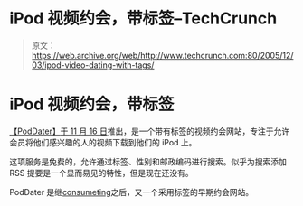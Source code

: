 # iPod 视频约会，带标签–TechCrunch

> 原文：<https://web.archive.org/web/http://www.techcrunch.com:80/2005/12/03/ipod-video-dating-with-tags/>

# iPod 视频约会，带标签

[](https://web.archive.org/web/20220626080226/http://www.poddater.com/)[【PodDater】](https://web.archive.org/web/20220626080226/http://www.poddater.com/)[于 11 月 16 日](https://web.archive.org/web/20220626080226/http://poddater.typepad.com/blog/2005/11/we_launched_be_.html)推出，是一个带有标签的视频约会网站，专注于允许会员将他们感兴趣的人的视频下载到他们的 iPod 上。

这项服务是免费的，允许通过标签、性别和邮政编码进行搜索。似乎为搜索添加 RSS 提要是一个显而易见的特性，但是现在还没有。

PodDater 是继[consumeting](https://web.archive.org/web/20220626080226/http://www.beta.techcrunch.com/2005/08/13/profile-consumating/)之后，又一个采用标签的早期约会网站。